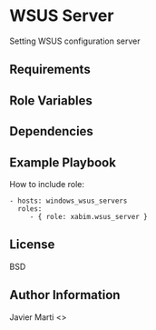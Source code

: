WSUS Server
=========

Setting WSUS configuration server

Requirements
------------


Role Variables
--------------


Dependencies
------------


Example Playbook
----------------

How to include role:

    - hosts: windows_wsus_servers
      roles:
         - { role: xabim.wsus_server }

License
-------

BSD

Author Information
------------------

Javier Marti <>
